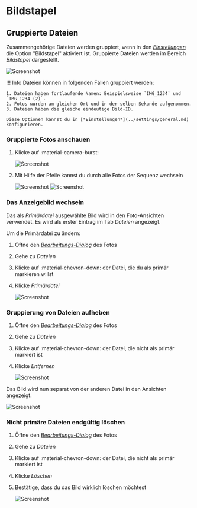 # Bildstapel #

## Gruppierte Dateien ##

Zusammengehörige Dateien werden gruppiert, wenn in den [*Einstellungen*](../settings/general.md) die Option "Bildstapel" aktiviert ist.
Gruppierte Dateien werden im Bereich *Bildstapel* dargestellt.

![Screenshot](img/stacks-1.png)

!!! Info
    Dateien können in folgenden Fällen gruppiert werden:

    1. Dateien haben fortlaufende Namen: Beispielsweise `IMG_1234` und `IMG_1234 (2)`.
    2. Fotos wurden am gleichen Ort und in der selben Sekunde aufgenommen.
    3. Dateien haben die gleiche eindeutige Bild-ID.

    Diese Optionen kannst du in [*Einstellungen*](../settings/general.md) konfigurieren.


### Gruppierte Fotos anschauen ###

1. Klicke auf :material-camera-burst:

    ![Screenshot](img/sequential1.png)

2. Mit Hilfe der Pfeile kannst du durch alle Fotos der Sequenz wechseln

    ![Screenshot](img/sequential3.png) ![Screenshot](img/sequential4.png)


### Das Anzeigebild wechseln ###
Das als *Primärdatei* ausgewählte Bild wird in den Foto-Ansichten verwendet. 
Es wird als erster Eintrag im Tab *Dateien* angezeigt.

Um die Primärdatei zu ändern:

1. Öffne den [*Bearbeitungs-Dialog*](edit.md) des Fotos
2. Gehe zu *Dateien*
3. Klicke auf :material-chevron-down: der Datei, die du als primär markieren willst
4. Klicke *Primärdatei*

      ![Screenshot](img/group-3.png) 


### Gruppierung von Dateien aufheben ###
1. Öffne den [*Bearbeitungs-Dialog*](edit.md) des Fotos
2. Gehe zu *Dateien*
3. Klicke auf :material-chevron-down: der Datei, die nicht als primär markiert ist
4. Klicke *Entfernen*

      ![Screenshot](img/group-3.png)

Das Bild wird nun separat von der anderen Datei in den Ansichten angezeigt.

![Screenshot](img/group-4.png)

### Nicht primäre Dateien endgültig löschen ###
1. Öffne den [*Bearbeitungs-Dialog*](edit.md) des Fotos
2. Gehe zu *Dateien*
3. Klicke auf :material-chevron-down: der Datei, die nicht als primär markiert ist
4. Klicke *Löschen*
5. Bestätige, dass du das Bild wirklich löschen möchtest

      ![Screenshot](img/group-5.png)